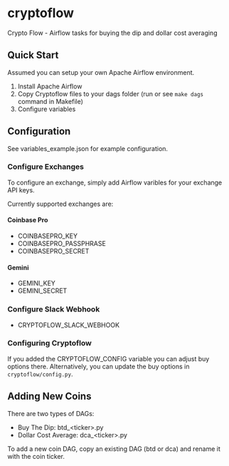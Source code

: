 # cryptoflow

Crypto Flow - Airflow tasks for buying the dip and dollar cost averaging

## Quick Start

Assumed you can setup your own Apache Airflow environment.

1. Install Apache Airflow
2. Copy Cryptoflow files to your dags folder (run or see `make dags` command in Makefile)
3. Configure variables

## Configuration

See variables_example.json for example configuration.

### Configure Exchanges

To configure an exchange, simply add Airflow varibles for your exchange API keys.

Currently supported exchanges are:

#### Coinbase Pro

- COINBASEPRO_KEY
- COINBASEPRO_PASSPHRASE
- COINBASEPRO_SECRET

#### Gemini

- GEMINI_KEY
- GEMINI_SECRET

### Configure Slack Webhook

- CRYPTOFLOW_SLACK_WEBHOOK

### Configuring Cryptoflow

If you added the CRYPTOFLOW_CONFIG variable you can adjust buy options there. Alternatively, you can update the buy options in `cryptoflow/config.py`. 

## Adding New Coins

There are two types of DAGs:

- Buy The Dip: btd_\<ticker\>.py
- Dollar Cost Average: dca_\<ticker\>.py

To add a new coin DAG, copy an existing DAG (btd or dca) and rename it with the coin ticker.
